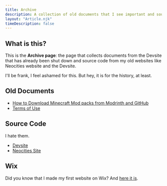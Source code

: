 ```yaml
---
title: Archive
description: A collection of old documents that I see important and source codes of my other old website.
layout: "Article.njk"
timeDescription: false
---
```


## What is this?

This is the **Archive page**: the page that collects documents from the Devsite that has already been shut down and source code from my old websites like Neocities website and the Devsite.

I'll be frank, I feel ashamed for this. But hey, it is for the history, at least.

## Old Documents

* [How to Download Minecraft Mod packs from Modrinth and GitHub](./how-to-download-minecraft-mod-packs-from-modrinth-and-github/)
* [Terms of Use](./terms-of-use/)

## Source Code

I hate them.

* [Devsite](https://github.com/NaiNonTH/dev-site)
* [Neocities Site](https://github.com/NaiNonTH/old-personal-site)

## Wix

Did you know that I made my first website on Wix? And [here it is](https://nainonth.wixsite.com/nainonthen00b1).